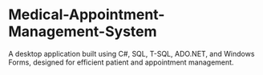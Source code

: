 # Medical-Appointment-Management-System
A desktop application built using C#, SQL, T-SQL, ADO.NET, and Windows Forms, designed for efficient patient and appointment management.
